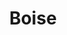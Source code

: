 ---
title: Boise
crosslinks:
- autotldr
- youtubefactsbot
- funny
- videos
- u_imguralbumbot
- youtubot
- subaru
- GrMD
- livven
- Ohio
- '2013'
- excgarated
- TheRedPill
- TumblrInAction
- Shitstatistssay
- WTF
- climbing
- facepalm
- HVAC
- tmsbmeta
---